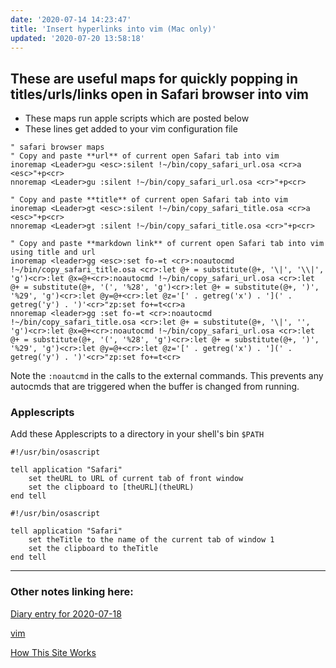 ```yaml
---
date: '2020-07-14 14:23:47'
title: 'Insert hyperlinks into vim (Mac only)'
updated: '2020-07-20 13:58:18'
---
```

## These are useful maps for quickly popping in titles/urls/links open in Safari browser into vim

* These maps run apple scripts which are posted below
* These lines get added to your vim configuration file

```vim
" safari browser maps
" Copy and paste **url** of current open Safari tab into vim
inoremap <Leader>gu <esc>:silent !~/bin/copy_safari_url.osa <cr>a <esc>"+p<cr>
nnoremap <Leader>gu :silent !~/bin/copy_safari_url.osa <cr>"+p<cr>

" Copy and paste **title** of current open Safari tab into vim
inoremap <Leader>gt <esc>:silent !~/bin/copy_safari_title.osa <cr>a <esc>"+p<cr>
nnoremap <Leader>gt :silent !~/bin/copy_safari_title.osa <cr>"+p<cr>

" Copy and paste **markdown link** of current open Safari tab into vim using title and url
inoremap <leader>gg <esc>:set fo-=t <cr>:noautocmd !~/bin/copy_safari_title.osa <cr>:let @+ = substitute(@+, '\|', '\\|', 'g')<cr>:let @x=@+<cr>:noautocmd !~/bin/copy_safari_url.osa <cr>:let @+ = substitute(@+, '(', '%28', 'g')<cr>:let @+ = substitute(@+, ')', '%29', 'g')<cr>:let @y=@+<cr>:let @z='[' . getreg('x') . '](' . getreg('y') . ')'<cr>"zp:set fo+=t<cr>a
nnoremap <leader>gg :set fo-=t <cr>:noautocmd !~/bin/copy_safari_title.osa <cr>:let @+ = substitute(@+, '\|', '', 'g')<cr>:let @x=@+<cr>:noautocmd !~/bin/copy_safari_url.osa <cr>:let @+ = substitute(@+, '(', '%28', 'g')<cr>:let @+ = substitute(@+, ')', '%29', 'g')<cr>:let @y=@+<cr>:let @z='[' . getreg('x') . '](' . getreg('y') . ')'<cr>"zp:set fo+=t<cr>
```

Note the `:noautcmd` in the calls to the external commands. This prevents
any autocmds that are triggered when the buffer is changed from running.

### Applescripts

Add these Applescripts to a directory in your shell's bin `$PATH`

```applescript
#!/usr/bin/osascript

tell application "Safari"
	set theURL to URL of current tab of front window
	set the clipboard to [theURL](theURL)
end tell
```

```applescript
#!/usr/bin/osascript

tell application "Safari"
	set theTitle to the name of the current tab of window 1
	set the clipboard to theTitle
end tell
```

---
### Other notes linking here:

[Diary entry for 2020-07-18](/2020-07-18)

[vim](/vim)

[How This Site Works](/How-this-site-is-built)
